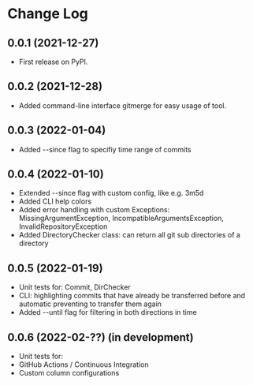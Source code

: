 Change Log
==========

0.0.1 (2021-12-27)
------------------

* First release on PyPI.

0.0.2 (2021-12-28)
------------------

* Added command-line interface gitmerge for easy usage of tool.

0.0.3 (2022-01-04)
------------------

* Added --since flag to specifiy time range of commits

0.0.4 (2022-01-10)
------------------

* Extended --since flag with custom config, like e.g. 3m5d
* Added CLI help colors
* Added error handling with custom Exceptions: MissingArgumentException, IncompatibleArgumentsException, InvalidRepositoryException
* Added DirectoryChecker class: can return all git sub directories of a directory

0.0.5 (2022-01-19)
------------------

* Unit tests for: Commit, DirChecker
* CLI: highlighting commits that have already be transferred before and automatic preventing to transfer them again
* Added --until flag for filtering in both directions in time

0.0.6 (2022-02-??) (in development)
------------------

* Unit tests for:  
* GitHub Actions / Continuous Integration
* Custom column configurations

